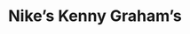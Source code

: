 ---
collection_archive: true
collection_awards: []
collection_category:
  - Stock
  - Reportage
  - Black and White
  - Sports + Athletes
collection_content: >-
  Don’t let their apprehension and common teen disposition fool you. Once the
  whistle blows, their play is as physical as the semi-pro men who initially
  made the W 4th Cage a street-ball landmark. Captured while documenting the
  annual “Kenny Graham’s 4th Street” basketball tournament.
collection_cover: https://d1sf55qlb7p6hz.cloudfront.net/kg-redobw_horizontal-1.jpg
collection_cover_mobile: https://d1sf55qlb7p6hz.cloudfront.net/kg-redobw_vertical-1.jpg
collection_description: >-
  Don’t let their apprehension and common teen disposition fool you. Once the
  whistle blows, their play is as physical as the semi-pro men who initially
  made the W 4th Cage a street-ball landmark. Captured while documenting the
  annual “Kenny Graham’s 4th Street” basketball tournament.
collection_description_alignment: center
collection_exhibition: []
collection_filter: Commissioned + Stock
collection_hidden: false
collection_meta: The Cage
collection_press: []
collection_preview:
  - https://d1sf55qlb7p6hz.cloudfront.net/kg-redobw_thumbs-1.jpg
  - https://d1sf55qlb7p6hz.cloudfront.net/kg-redobw_thumbs-2.jpg
  - https://d1sf55qlb7p6hz.cloudfront.net/kg-redobw_thumbs-3.jpg
  - https://d1sf55qlb7p6hz.cloudfront.net/kg-redobw_thumbs-4.jpg
cover_image: https://d1sf55qlb7p6hz.cloudfront.net/social-23.jpg
date: 
hide_footer: true 
logo: 
navigation_theme: white
px_extra: true
slug: kenny-grahams
theme_color: DBEDB4
theme_color_all_works: 3DB9ED
title: Nike’s Kenny Graham’s 
collection_blocks:
  - _bookshop_name: collections/media-row-start
    row_alignment: between
  - _bookshop_name: collections/media-element 
    color: E9E9E9
    image: https://d1sf55qlb7p6hz.cloudfront.net/kg-redobw-1.jpg
    margin_left: 5
    margin_right: 0
    margin_y: 100
    width: 60
  - _bookshop_name: collections/media-element 
    color: 5B5B5B
    image: https://d1sf55qlb7p6hz.cloudfront.net/kg-redobw-2.jpg
    margin_left: 0
    margin_right: 5
    margin_y: 200
    width: 20
  - _bookshop_name: collections/media-row
    row_alignment: between
  - _bookshop_name: collections/media-element 
    color: 8D8D8D
    image: https://d1sf55qlb7p6hz.cloudfront.net/kg-redobw-4.jpg
    margin_left: 10
    margin_right: 0
    margin_y: 300
    width: 45
  - _bookshop_name: collections/media-element 
    color: D6D6D6
    image: https://d1sf55qlb7p6hz.cloudfront.net/kg-redobw-3.jpg
    margin_left: 0
    margin_right: 10
    margin_y: 100
    width: 30
  - _bookshop_name: collections/media-row
    row_alignment: between
  - _bookshop_name: collections/media-element 
    color: C1C1C1
    image: https://d1sf55qlb7p6hz.cloudfront.net/kg-redobw-5.jpg
    margin_left: 20
    margin_right: 0
    margin_y: 100
    width: 60
  - _bookshop_name: collections/media-row
    row_alignment: between
  - _bookshop_name: collections/media-element 
    color: 414141
    image: https://d1sf55qlb7p6hz.cloudfront.net/kg-redobw-6.jpg
    margin_left: 15
    margin_right: 0
    margin_y: 500
    width: 25
  - _bookshop_name: collections/media-element 
    color: efefef
    image: https://d1sf55qlb7p6hz.cloudfront.net/kg-redobw-7.jpg
    margin_left: 0
    margin_right: 5
    margin_y: 100
    width: 45
  - _bookshop_name: collections/media-row
    row_alignment: between
  - _bookshop_name: collections/media-element 
    color: 8B8B8B
    image: https://d1sf55qlb7p6hz.cloudfront.net/kg-redobw-8.jpg
    margin_left: 30
    margin_y: 100
    width: 45
  - _bookshop_name: collections/media-row
    row_alignment: between
  - _bookshop_name: collections/media-element 
    color: efefef
    image: https://d1sf55qlb7p6hz.cloudfront.net/kg-redobw-9.jpg
    margin_left: 15
    margin_right: 0
    margin_y: 100
    width: 50
  - _bookshop_name: collections/media-row
    row_alignment: between
  - _bookshop_name: collections/media-element 
    color: B6B6B6
    image: https://d1sf55qlb7p6hz.cloudfront.net/kg-redobw-10.jpg
    margin_left: 5
    margin_right: 0
    margin_y: 100
    width: 33
  - _bookshop_name: collections/media-element 
    color: 777777
    image: https://d1sf55qlb7p6hz.cloudfront.net/kg-redobw-11.jpg
    margin_left: 0
    margin_right: 15
    margin_y: 400
    width: 40
  - _bookshop_name: collections/media-row
    row_alignment: between
  - _bookshop_name: collections/media-element 
    color: 414141
    image: https://d1sf55qlb7p6hz.cloudfront.net/kg-redobw-13.jpg
    margin_left: 15
    margin_right: 0
    margin_y: 100
    width: 55
  - _bookshop_name: collections/media-row
    row_alignment: between
  - _bookshop_name: collections/media-element 
    color: 8C8C8C
    image: https://d1sf55qlb7p6hz.cloudfront.net/kg-redobw-14.jpg
    margin_left: 5
    margin_y: 400
    width: 45
  - _bookshop_name: collections/media-element 
    color: D8D8D8
    image: https://d1sf55qlb7p6hz.cloudfront.net/kg-redobw-12.jpg
    margin_left: 0
    margin_right: 15
    margin_y: 100
    width: 25
  - _bookshop_name: collections/media-row
    row_alignment: between
  - _bookshop_name: collections/media-element 
    color: 797979
    image: https://d1sf55qlb7p6hz.cloudfront.net/kg-redobw-15.jpg
    margin_left: 25
    margin_y: 200
    width: 50
  - _bookshop_name: collections/media-row
    row_alignment: between
  - _bookshop_name: collections/media-element 
    color: efefef
    image: https://d1sf55qlb7p6hz.cloudfront.net/kg-redobw-18.jpg
    margin_left: 5
    margin_y: 300
    width: 60
  - _bookshop_name: collections/media-element 
    color: C4C4C4
    image: https://d1sf55qlb7p6hz.cloudfront.net/kg-redobw-16.jpg
    margin_right: 5
    margin_y: 100
    width: 25
  - _bookshop_name: collections/media-row
    row_alignment: between
  - _bookshop_name: collections/media-element 
    color: 323232
    image: https://d1sf55qlb7p6hz.cloudfront.net/kg-redobw-17.jpg
    margin_left: 40
    margin_right: 0
    margin_y: 100
    width: 45
  - _bookshop_name: collections/media-row
    row_alignment: between
  - _bookshop_name: collections/media-element 
    color: 777777
    image: https://d1sf55qlb7p6hz.cloudfront.net/kg-redobw-19.jpg
    margin_left: 20
    margin_y: 100
    width: 60
  - _bookshop_name: collections/media-row-end
---